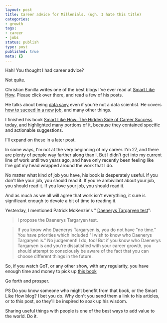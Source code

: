 ```yaml
---
layout: post
title: Career advice for Millenials. (ugh. I hate this title)
categories:
- growth
tags:
- career
- jobs
status: publish
type: post
published: true
meta: {}
---
```




Hah! You thought 
I had career advice?



Not quite.



Christian Bonilla writes one of the best blogs I've ever read at 
[Smart Like How](http://www.smartlikehow.com/). Please click over there, and read a few of his posts.



He talks about being 
[data savy](http://www.smartlikehow.com/blog-native/2015/12/1/not-a-data-scientist-no-problem-you-can-still-be-data-savvy-than-most) even if you're not a data scientist. He covers 
[how to suceed in a new job](http://www.smartlikehow.com/blog-native/2015/9/14/want-to-succeed-in-your-new-job-build-a-strong-mental-model), and many other things.



I finished his book 
[Smart Like How: The Hidden Side of Career Success](https://www.amazon.com/Smart-Like-How-Hidden-Success-ebook/dp/B0181C4N56?ie=UTF8&keywords=smart%20like%20how&qid=1464215741&ref_=sr_1_1&sr=8-1) today, and highlighted many portions of it, because they contained 
specific and actionable suggestions.



I'll expand on these in a later post.



In some ways, I'm not at the very beginning of my career. I'm 27, and there are plenty of people way farther along than I. But I didn't get into my current line of work until two years ago, and have only recently been feeling like I've got my head wrapped around the work that I do.



No matter what kind of job you have, his book is desperately useful. If you don't like your job, you should read it. If you're ambivilant about your job, you should read it. If you love your job, you should read it.



And as much as we all will agree that work isn't everything, it sure is significant enough to devote a bit of time to reading it.



Yesterday, I mentioned Patrick McKenzie's "
[Daenerys Targaryen test](https://news.ycombinator.com/item?id=11743920)":


>I propose the Daenerys Targaryen test.


>If you know who Daenerys Targaryen is, you do not have "no time." You have priorities which included "I wish to know who Daenerys Targaryen is." No judgement! I do, too! But if you know who Daenerys Targaryen is and you're dissatisfied with your career growth, you should attempt to consciously be aware of the fact that you can choose different things in the future.



So, if you watch GoT, or any other show, with any regularity, you have enough time and money to pick up 
[this book](https://www.amazon.com/Smart-Like-How-Hidden-Success-ebook/dp/B0181C4N56?ie=UTF8&keywords=smart%20like%20how&qid=1464215741&ref_=sr_1_1&sr=8-1)



Go forth and prosper.



PS Do you know someone who might benefit from that book, or the Smart Like How blog? I bet you do. Why don't you send them a link to his articles, or to this post, so they'll be inspired to soak up his wisdom. 



Sharing useful things with people is one of the best ways to add value to the world. Do it.

